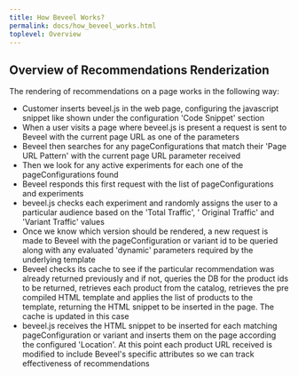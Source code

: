 ```yaml
---
title: How Beveel Works?
permalink: docs/how_beveel_works.html
toplevel: Overview
---
```


Overview of Recommendations Renderization
-----------------------------------------

The rendering of recommendations on a page works in the following way:

* Customer inserts beveel.js in the web page, configuring the javascript snippet like shown under the configuration 'Code Snippet' section
* When a user visits a page where beveel.js is present a request is sent to Beveel with the current page URL as one of the parameters
* Beveel then searches for any pageConfigurations that match their 'Page URL Pattern' with the current page URL parameter received
* Then we look for any active experiments for each one of the pageConfigurations found
* Beveel responds this first request with the list of pageConfigurations and experiments
* beveel.js checks each experiment and randomly assigns the user to a particular audience based on the 'Total Traffic', ' Original Traffic' and 'Variant Traffic' values
* Once we know which version should be rendered, a new request is made to Beveel with the pageConfiguration or variant id to be queried along with any evaluated 'dynamic' parameters required by the underlying template
* Beveel checks its cache to see if the particular recommendation was already returned previously and if not, queries the DB for the product ids to be returned, retrieves each product from the catalog, retrieves the pre compiled HTML template and applies the list of products to the template, returning the HTML snippet to be inserted in the page. The cache is updated in this case
* beveel.js receives the HTML snippet to be inserted for each matching pageConfiguration or variant and inserts them on the page according the configured 'Location'. At this point each product URL received is modified to include Beveel's specific attributes so we can track effectiveness of recommendations
